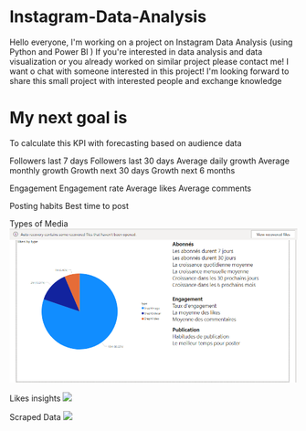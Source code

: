 # Instagram-Data-Analysis
Hello everyone, I'm working on a project on Instagram Data Analysis (using Python and Power BI ) If you're interested in data analysis and data visualization or you already worked on similar project please contact me! I want o chat with someone interested in this project! I'm looking forward to share this small project with interested people and exchange knowledge

# My next goal is

To calculate this KPI with forecasting based on audience data 


Followers last 7 days
Followers last 30 days
Average daily growth
Average monthly growth
Growth next 30 days
Growth next 6 months


Engagement
Engagement rate
Average likes
Average comments

Posting habits
Best time to post

Types of Media
![](img/media.PNG)

Likes insights
![](img/likes_insights)

Scraped Data
![](img/scrap_ig)
